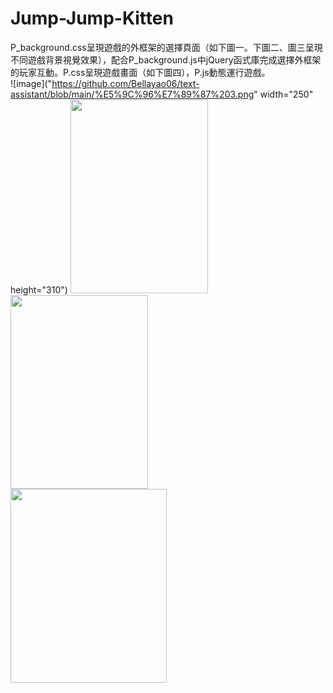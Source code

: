 # Jump-Jump-Kitten
P_background.css呈現遊戲的外框架的選擇頁面（如下圖一。下圖二、圖三呈現不同遊戲背景視覺效果），配合P_background.js中jQuery函式庫完成選擇外框架的玩家互動。P.css呈現遊戲畫面（如下圖四），P.js動態運行遊戲。<br/>
 ![image]("https://github.com/Bellayao06/text-assistant/blob/main/%E5%9C%96%E7%89%87%203.png" width="250" height="310")
<img src="https://github.com/Bellayao06/text-assistant/blob/main/%E5%9C%96%E7%89%87%201.png" width="220" height="310" ><br/>
<img src="https://github.com/Bellayao06/text-assistant/blob/main/%E5%9C%96%E7%89%87%202.png" width="220" height="310" ><br/>
<img src="https://github.com/Bellayao06/text-assistant/blob/main/%E5%9C%96%E7%89%87%204.png" width="250" height="310" ><br/>
